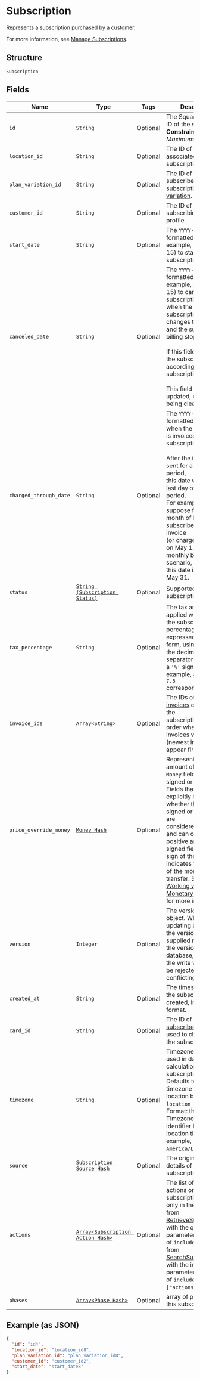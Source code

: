
# Subscription

Represents a subscription purchased by a customer.

For more information, see
[Manage Subscriptions](https://developer.squareup.com/docs/subscriptions-api/manage-subscriptions).

## Structure

`Subscription`

## Fields

| Name | Type | Tags | Description |
|  --- | --- | --- | --- |
| `id` | `String` | Optional | The Square-assigned ID of the subscription.<br>**Constraints**: *Maximum Length*: `255` |
| `location_id` | `String` | Optional | The ID of the location associated with the subscription. |
| `plan_variation_id` | `String` | Optional | The ID of the subscribed-to [subscription plan variation](entity:CatalogSubscriptionPlanVariation). |
| `customer_id` | `String` | Optional | The ID of the subscribing [customer](entity:Customer) profile. |
| `start_date` | `String` | Optional | The `YYYY-MM-DD`-formatted date (for example, 2013-01-15) to start the subscription. |
| `canceled_date` | `String` | Optional | The `YYYY-MM-DD`-formatted date (for example, 2013-01-15) to cancel the subscription,<br>when the subscription status changes to `CANCELED` and the subscription billing stops.<br><br>If this field is not set, the subscription ends according its subscription plan.<br><br>This field cannot be updated, other than being cleared. |
| `charged_through_date` | `String` | Optional | The `YYYY-MM-DD`-formatted date up to when the subscriber is invoiced for the<br>subscription.<br><br>After the invoice is sent for a given billing period,<br>this date will be the last day of the billing period.<br>For example,<br>suppose for the month of May a subscriber gets an invoice<br>(or charged the card) on May 1. For the monthly billing scenario,<br>this date is then set to May 31. |
| `status` | [`String (Subscription Status)`](../../doc/models/subscription-status.md) | Optional | Supported subscription statuses. |
| `tax_percentage` | `String` | Optional | The tax amount applied when billing the subscription. The<br>percentage is expressed in decimal form, using a `'.'` as the decimal<br>separator and without a `'%'` sign. For example, a value of `7.5`<br>corresponds to 7.5%. |
| `invoice_ids` | `Array<String>` | Optional | The IDs of the [invoices](entity:Invoice) created for the<br>subscription, listed in order when the invoices were created<br>(newest invoices appear first). |
| `price_override_money` | [`Money Hash`](../../doc/models/money.md) | Optional | Represents an amount of money. `Money` fields can be signed or unsigned.<br>Fields that do not explicitly define whether they are signed or unsigned are<br>considered unsigned and can only hold positive amounts. For signed fields, the<br>sign of the value indicates the purpose of the money transfer. See<br>[Working with Monetary Amounts](https://developer.squareup.com/docs/build-basics/working-with-monetary-amounts)<br>for more information. |
| `version` | `Integer` | Optional | The version of the object. When updating an object, the version<br>supplied must match the version in the database, otherwise the write will<br>be rejected as conflicting. |
| `created_at` | `String` | Optional | The timestamp when the subscription was created, in RFC 3339 format. |
| `card_id` | `String` | Optional | The ID of the [subscriber's](entity:Customer) [card](entity:Card)<br>used to charge for the subscription. |
| `timezone` | `String` | Optional | Timezone that will be used in date calculations for the subscription.<br>Defaults to the timezone of the location based on `location_id`.<br>Format: the IANA Timezone Database identifier for the location timezone (for example, `America/Los_Angeles`). |
| `source` | [`Subscription Source Hash`](../../doc/models/subscription-source.md) | Optional | The origination details of the subscription. |
| `actions` | [`Array<Subscription Action Hash>`](../../doc/models/subscription-action.md) | Optional | The list of scheduled actions on this subscription. It is set only in the response from  <br>[RetrieveSubscription](../../doc/api/subscriptions.md#retrieve-subscription) with the query parameter<br>of `include=actions` or from<br>[SearchSubscriptions](../../doc/api/subscriptions.md#search-subscriptions) with the input parameter<br>of `include:["actions"]`. |
| `phases` | [`Array<Phase Hash>`](../../doc/models/phase.md) | Optional | array of phases for this subscription |

## Example (as JSON)

```json
{
  "id": "id4",
  "location_id": "location_id8",
  "plan_variation_id": "plan_variation_id8",
  "customer_id": "customer_id2",
  "start_date": "start_date8"
}
```

